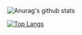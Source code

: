 




![Anurag's github stats](https://github-readme-stats.vercel.app/api?username=kezyandrew&count_private=true&theme=tokyonight&show_icons=true)


[![Top Langs](https://github-readme-stats.vercel.app/api/top-langs/?username=kezyandrew&langs_count=12&show_icons=true&theme=radical)](https://github.com/anuraghazra/github-readme-stats)
